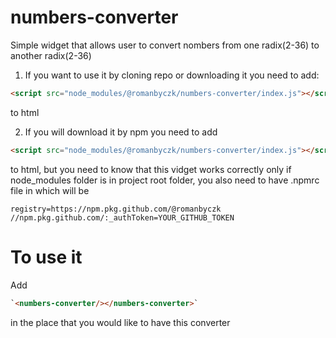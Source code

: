 # numbers-converter

Simple widget that allows user to convert nombers from one radix(2-36) to another radix(2-36)

1. If you want to use it by cloning repo or downloading it you need to add:

```html
<script src="node_modules/@romanbyczk/numbers-converter/index.js"></script>
```

to html

2. If you will download it by npm you need to add

```html
<script src="node_modules/@romanbyczk/numbers-converter/index.js"></script>
```

to html, but you need to know that this vidget works correctly only if node_modules folder is in project root folder, you also need to have .npmrc file in which will be

```
registry=https://npm.pkg.github.com/@romanbyczk
//npm.pkg.github.com/:_authToken=YOUR_GITHUB_TOKEN
```

# To use it

Add

```html
`<numbers-converter/></numbers-converter>`
```

in the place that you would like to have this converter
